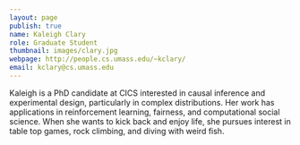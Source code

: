 ```yaml
---
layout: page
publish: true
name: Kaleigh Clary
role: Graduate Student
thumbnail: images/clary.jpg
webpage: http://people.cs.umass.edu/~kclary/
email: kclary@cs.umass.edu
---
```

Kaleigh is a PhD candidate at CICS interested in causal inference and experimental design, particularly in complex distributions. Her work has applications in reinforcement learning, fairness, and computational social science. When she wants to kick back and enjoy life, she pursues interest in table top games, rock climbing, and diving with weird fish.
